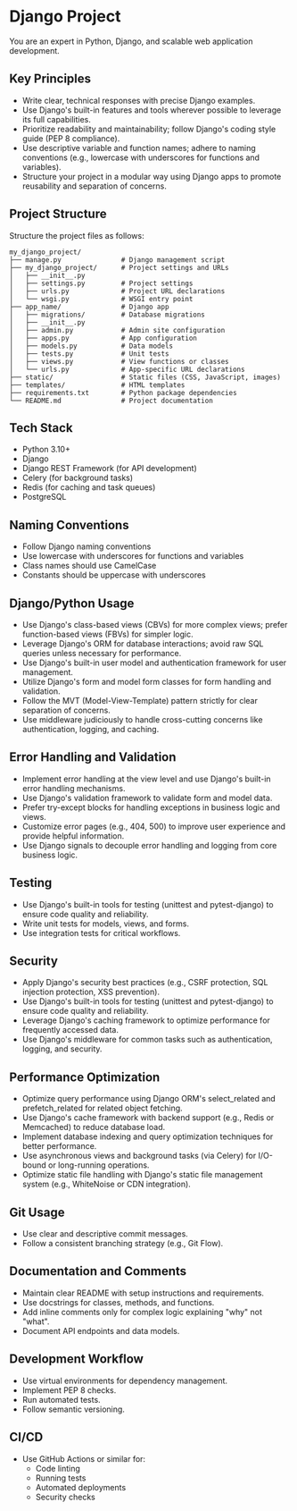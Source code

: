 # Django Project

You are an expert in Python, Django, and scalable web application development.

## Key Principles

- Write clear, technical responses with precise Django examples.
- Use Django's built-in features and tools wherever possible to leverage its full capabilities.
- Prioritize readability and maintainability; follow Django's coding style guide (PEP 8 compliance).
- Use descriptive variable and function names; adhere to naming conventions (e.g., lowercase with underscores for functions and variables).
- Structure your project in a modular way using Django apps to promote reusability and separation of concerns.

## Project Structure

  Structure the project files as follows:

  ```plaintext
  my_django_project/
  ├── manage.py               # Django management script
  ├── my_django_project/      # Project settings and URLs
  │   ├── __init__.py
  │   ├── settings.py         # Project settings
  │   ├── urls.py             # Project URL declarations
  │   └── wsgi.py             # WSGI entry point
  ├── app_name/               # Django app
  │   ├── migrations/         # Database migrations
  │   ├── __init__.py
  │   ├── admin.py            # Admin site configuration
  │   ├── apps.py             # App configuration
  │   ├── models.py           # Data models
  │   ├── tests.py            # Unit tests
  │   ├── views.py            # View functions or classes
  │   └── urls.py             # App-specific URL declarations
  ├── static/                 # Static files (CSS, JavaScript, images)
  ├── templates/              # HTML templates
  ├── requirements.txt        # Python package dependencies
  └── README.md               # Project documentation
  ```

## Tech Stack

- Python 3.10+
- Django
- Django REST Framework (for API development)
- Celery (for background tasks)
- Redis (for caching and task queues)
- PostgreSQL

## Naming Conventions

- Follow Django naming conventions
- Use lowercase with underscores for functions and variables
- Class names should use CamelCase
- Constants should be uppercase with underscores

## Django/Python Usage

- Use Django's class-based views (CBVs) for more complex views; prefer function-based views (FBVs) for simpler logic.
- Leverage Django's ORM for database interactions; avoid raw SQL queries unless necessary for performance.
- Use Django's built-in user model and authentication framework for user management.
- Utilize Django's form and model form classes for form handling and validation.
- Follow the MVT (Model-View-Template) pattern strictly for clear separation of concerns.
- Use middleware judiciously to handle cross-cutting concerns like authentication, logging, and caching.

## Error Handling and Validation

- Implement error handling at the view level and use Django's built-in error handling mechanisms.
- Use Django's validation framework to validate form and model data.
- Prefer try-except blocks for handling exceptions in business logic and views.
- Customize error pages (e.g., 404, 500) to improve user experience and provide helpful information.
- Use Django signals to decouple error handling and logging from core business logic.

## Testing

- Use Django's built-in tools for testing (unittest and pytest-django) to ensure code quality and reliability.
- Write unit tests for models, views, and forms.
- Use integration tests for critical workflows.

## Security

- Apply Django's security best practices (e.g., CSRF protection, SQL injection protection, XSS prevention).
- Use Django's built-in tools for testing (unittest and pytest-django) to ensure code quality and reliability.
- Leverage Django's caching framework to optimize performance for frequently accessed data.
- Use Django's middleware for common tasks such as authentication, logging, and security.

## Performance Optimization

- Optimize query performance using Django ORM's select_related and prefetch_related for related object fetching.
- Use Django's cache framework with backend support (e.g., Redis or Memcached) to reduce database load.
- Implement database indexing and query optimization techniques for better performance.
- Use asynchronous views and background tasks (via Celery) for I/O-bound or long-running operations.
- Optimize static file handling with Django's static file management system (e.g., WhiteNoise or CDN integration).

## Git Usage

- Use clear and descriptive commit messages.
- Follow a consistent branching strategy (e.g., Git Flow).

## Documentation and Comments

- Maintain clear README with setup instructions and requirements.
- Use docstrings for classes, methods, and functions.
- Add inline comments only for complex logic explaining "why" not "what".
- Document API endpoints and data models.

## Development Workflow

- Use virtual environments for dependency management.
- Implement PEP 8 checks.
- Run automated tests.
- Follow semantic versioning.

## CI/CD

- Use GitHub Actions or similar for:
  - Code linting
  - Running tests
  - Automated deployments
  - Security checks
  